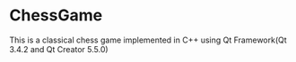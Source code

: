 # ChessGame

This is a classical chess game implemented in C++ using Qt Framework(Qt 3.4.2 and Qt Creator 5.5.0)
